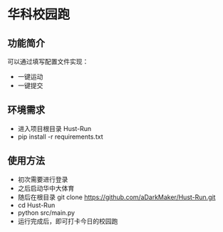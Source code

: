 # 华科校园跑

## 功能简介

可以通过填写配置文件实现：

- 一键运动
- 一键提交

## 环境需求

- 进入项目根目录 Hust-Run
- pip install -r requirements.txt

## 使用方法

- 初次需要进行登录
- 之后启动华中大体育
- 随后在根目录 git clone https://github.com/aDarkMaker/Hust-Run.git
- cd Hust-Run
- python src/main.py
- 运行完成后，即可打卡今日的校园跑
